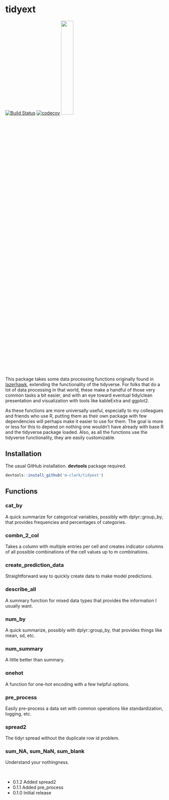 tidyext
=======

<!-- <img src="man/img/lh_hex.png" align="right" width = 360/> -->
[![Build
Status](https://travis-ci.org/m-clark/tidyext.svg?branch=master)](https://travis-ci.org/m-clark/tidyext)
[![codecov](https://codecov.io/gh/m-clark/tidyext/branch/master/graph/badge.svg)](https://codecov.io/gh/m-clark/tidyext)
<a href="https://github.com/m-clark/tidyext" alt="Miscellaneous Shenanigans">
<img src="https://img.shields.io/badge/miscellaneous_shenanigans-constant-ff5500.svg?colorA=00aaff&longCache=true&style=for-the-badge"  width=27.5%/></a>

<br>

This package takes some data processing functions originally found in
[lazerhawk](https://github.com/m-clark/lazerhawk), extending the
functionality of the tidyverse. For folks that do a lot of data
processing in that world, these make a handful of those very common
tasks a bit easier, and with an eye toward eventual tidy/clean
presentation and visualization with tools like kableExtra and ggplot2.

As these functions are more universally useful, especially to my
colleagues and friends who use R, putting them as their own package with
few dependencies will perhaps make it easier to use for them. The goal
is more or less for this to depend on nothing one wouldn’t have already
with base R and the tidyverse package loaded. Also, as all the functions
use the tidyverse functionality, they are easily customizable.

Installation
------------

The usual GitHub installation. **devtools** package required.

``` r
devtools::install_github('m-clark/tidyext')
```

Functions
---------

### cat\_by

A quick summarize for categorical variables, possibly with
dplyr::group\_by, that provides frequencies and percentages of
categories.

### combn\_2\_col

Takes a column with multiple entries per cell and creates indicator
columns of all possible combinations of the cell values up to m
combinations.

### create\_prediction\_data

Straightforward way to quickly create data to make model predictions.

### describe\_all

A summary function for mixed data types that provides the information I
usually want.

### num\_by

A quick summarize, possibly with dplyr::group\_by, that provides things
like mean, sd, etc.

### num\_summary

A little better than summary.

### onehot

A function for one-hot encoding with a few helpful options.

### pre\_process

Easily pre-process a data set with common operations like
standardization, logging, etc.

### spread2

The tidyr spread without the duplicate row id problem.

### sum\_NA, sum\_NaN, sum\_blank

Understand your nothingness.

<br>

-   0.1.2 Added spread2
-   0.1.1 Added pre\_process
-   0.1.0 Initial release
